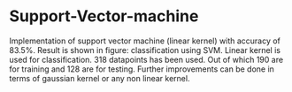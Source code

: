 # Support-Vector-machine
Implementation of support vector machine (linear kernel) with accuracy of 83.5%.
Result is shown in figure: classification using SVM.
Linear kernel is used for classification.
318 datapoints has been used. Out of which 190 are for training and 128 are for testing.
Further improvements can be done in terms of gaussian kernel or any non linear kernel.
